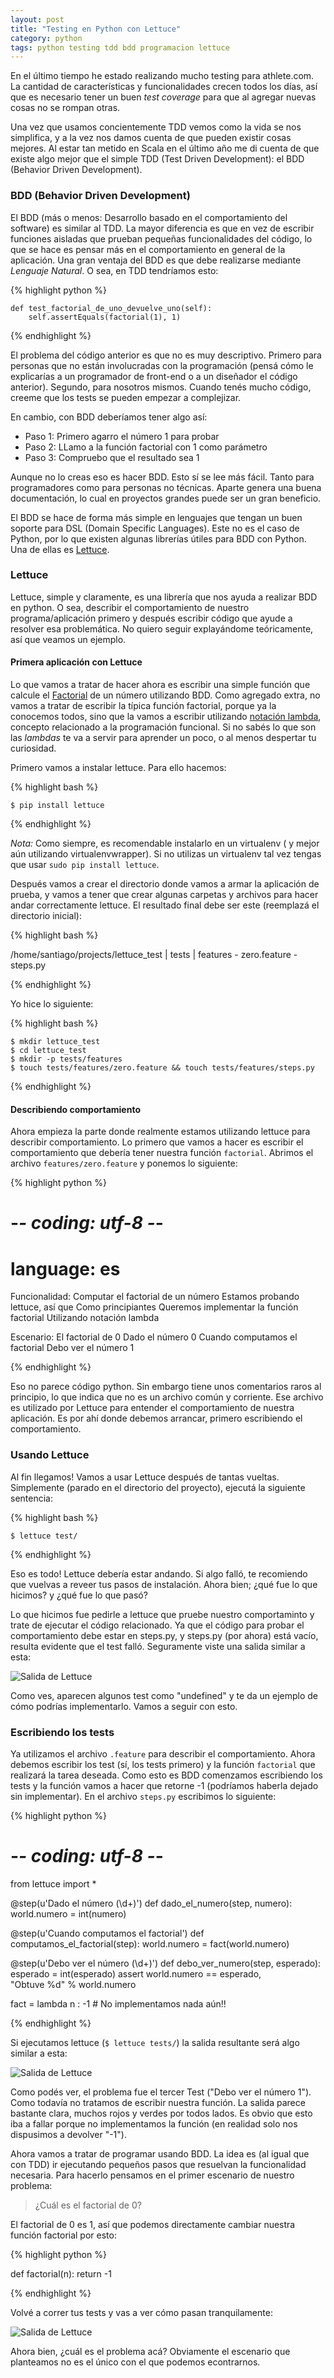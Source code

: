 ```yaml
---
layout: post
title: "Testing en Python con Lettuce"
category: python
tags: python testing tdd bdd programacion lettuce
---
```


En el último tiempo he estado realizando mucho testing para athlete.com. La cantidad de características y funcionalidades crecen todos los días, así que es necesario tener un buen *test coverage* para que al agregar nuevas cosas no se rompan otras.

Una vez que usamos concientemente TDD vemos como la vida se nos simplifica, y a la vez nos damos cuenta de que pueden existir cosas mejores. Al estar tan metido en Scala en el último año me di cuenta de que existe algo mejor que el simple TDD (Test Driven Development): el BDD (Behavior Driven Development).

### BDD (Behavior Driven Development)

El BDD (más o menos: Desarrollo basado en el comportamiento del software) es similar al TDD. La mayor diferencia es que en vez de escribir funciones aisladas que prueban pequeñas funcionalidades del código, lo que se hace es pensar más en el comportamiento en general de la aplicación. Una gran ventaja del BDD es que debe realizarse mediante *Lenguaje Natural*. O sea, en TDD tendríamos esto:

{% highlight python %}

    def test_factorial_de_uno_devuelve_uno(self):
        self.assertEquals(factorial(1), 1)

{% endhighlight %}

El problema del código anterior es que no es muy descriptivo. Primero para personas que no están involucradas con la programación (pensá cómo le explicarías a un programador de front-end o a un diseñador el código anterior). Segundo, para nosotros mismos. Cuando tenés mucho código, creeme que los tests se pueden empezar a complejizar.

En cambio, con BDD deberíamos tener algo así:

* Paso 1: Primero agarro el número 1 para probar
* Paso 2: LLamo a la función factorial con 1 como parámetro
* Paso 3: Compruebo que el resultado sea 1

Aunque no lo creas eso es hacer BDD. Esto sí se lee más fácil. Tanto para programadores como para personas no técnicas. Aparte genera una buena documentación, lo cual en proyectos grandes puede ser un gran beneficio.

El BDD se hace de forma más simple en lenguajes que tengan un buen soporte para DSL (Domain Specific Languages). Este no es el caso de Python, por lo que existen algunas librerías útiles para BDD con Python. Una de ellas es [Lettuce](http://packages.python.org/lettuce/index.html).

### Lettuce

Lettuce, simple y claramente, es una librería que nos ayuda a realizar BDD en python. O sea, describir el comportamiento de nuestro programa/aplicación primero y después escribir código que ayude a resolver esa problemática. No quiero seguir explayándome teóricamente, así que veamos un ejemplo.

#### Primera aplicación con Lettuce

Lo que vamos a tratar de hacer ahora es escribir una simple función que calcule el [Factorial](http://es.wikipedia.org/wiki/Factorial) de un número utilizando BDD. Como agregado extra, no vamos a tratar de escribir la típica función factorial, porque ya la conocemos todos, sino que la vamos a escribir utilizando [notación lambda](http://docs.python.org.ar/tutorial/controlflow.html#formas-con-lambda), concepto relacionado a la programación funcional. Si no sabés lo que son las *lambdas* te va a servir para aprender un poco, o al menos despertar tu curiosidad.

Primero vamos a instalar lettuce. Para ello hacemos:

{% highlight bash %}

    $ pip install lettuce

{% endhighlight %}

_Nota:_ Como siempre, es recomendable instalarlo en un virtualenv ( y mejor aún utilizando virtualenvwrapper). Si no utilizas un virtualenv tal vez tengas que usar `sudo pip install lettuce`.

Después vamos a crear el directorio donde vamos a armar la aplicación de prueba, y vamos a tener que crear algunas carpetas y archivos para hacer andar correctamente lettuce. El resultado final debe ser este (reemplazá el directorio inicial):

{% highlight bash %}

/home/santiago/projects/lettuce_test
     | tests
           | features
                - zero.feature
                - steps.py

{% endhighlight %}

Yo hice lo siguiente:

{% highlight bash %}

    $ mkdir lettuce_test
    $ cd lettuce_test
    $ mkdir -p tests/features
    $ touch tests/features/zero.feature && touch tests/features/steps.py

{% endhighlight %}

#### Describiendo comportamiento

Ahora empieza la parte donde realmente estamos utilizando lettuce para describir comportamiento. Lo primero que vamos a hacer es escribir el comportamiento que debería tener nuestra función `factorial`. Abrimos el archivo `features/zero.feature` y ponemos lo siguiente:

{% highlight python %}
# -*- coding: utf-8 -*-
# language: es

Funcionalidad: Computar el factorial de un número
  Estamos probando lettuce, así que
  Como principiantes
  Queremos implementar la función factorial
  Utilizando notación lambda

  Escenario: El factorial de 0
    Dado el número 0
    Cuando computamos el factorial
    Debo ver el número 1

{% endhighlight %}

Eso no parece código python. Sin embargo tiene unos comentarios raros al principio, lo que indica que no es un archivo común y corriente. Ese archivo es utilizado por Lettuce para entender el comportamiento de nuestra aplicación. Es por ahí donde debemos arrancar, primero escribiendo el comportamiento.

### Usando Lettuce

Al fin llegamos! Vamos a usar Lettuce después de tantas vueltas. Simplemente (parado en el directorio del proyecto), ejecutá la siguiente sentencia:

{% highlight bash %}

    $ lettuce test/

{% endhighlight %}

Eso es todo! Lettuce debería estar andando. Si algo falló, te recomiendo que vuelvas a reveer tus pasos de instalación. Ahora bien; ¿qué fue lo que hicimos? y ¿qué fue lo que pasó?

Lo que hicimos fue pedirle a lettuce que pruebe nuestro comportaminto y trate de ejecutar el código relacionado. Ya que el código para probar el comportamiento debe estar en steps.py, y steps.py (por ahora) está vacío, resulta evidente que el test falló. Seguramente viste una salida similar a esta:

![Salida de Lettuce](/img/posts/2012-05-01-testing-python-lettuce/lettuce-out-1.png)

Como ves, aparecen algunos test como "undefined" y te da un ejemplo de cómo podrías implementarlo. Vamos a seguir con esto.

### Escribiendo los tests

Ya utilizamos el archivo `.feature` para describir el comportamiento. Ahora debemos escribir los test (sí, los tests primero) y la función `factorial` que realizará la tarea deseada. Como esto es BDD comenzamos escribiendo los tests y la función vamos a hacer que retorne -1 (podríamos haberla dejado sin implementar). En el archivo `steps.py` escribimos lo siguiente:

{% highlight python %}

# -*- coding: utf-8 -*-

from lettuce import *

@step(u'Dado el número (\d+)')
def dado_el_numero(step, numero):
    world.numero = int(numero)

@step(u'Cuando computamos el factorial')
def computamos_el_factorial(step):
    world.numero = fact(world.numero)

@step(u'Debo ver el número (\d+)')
def debo_ver_numero(step, esperado):
    esperado = int(esperado)
    assert world.numero == esperado, \
        "Obtuve %d" % world.numero

fact = lambda n : -1 # No implementamos nada aún!!

{% endhighlight %}

Si ejecutamos lettuce (`$ lettuce tests/`) la salida resultante será algo similar a esta:

![Salida de Lettuce](/img/posts/2012-05-01-testing-python-lettuce/lettuce-out-2.png)

Como podés ver, el problema fue el tercer Test ("Debo ver el número 1"). Como todavía no tratamos de escribir nuestra función. La salida parece bastante clara, muchos rojos y verdes por todos lados. Es obvio que esto iba a fallar porque no implementamos la función (en realidad solo nos dispusimos a devolver "-1").

Ahora vamos a tratar de programar usando BDD. La idea es (al igual que con TDD) ir ejecutando pequeños pasos que resuelvan la funcionalidad necesaria. Para hacerlo pensamos en el primer escenario de nuestro problema:

> ¿Cuál es el factorial de 0?

El factorial de 0 es 1, así que podemos directamente cambiar nuestra función factorial por esto:

{% highlight python %}

def factorial(n):
	return -1

{% endhighlight %}

Volvé a correr tus tests y vas a ver cómo pasan tranquilamente:

![Salida de Lettuce](/img/posts/2012-05-01-testing-python-lettuce/lettuce-out-3.png)

Ahora bien, ¿cuál es el problema acá? Obviamente el escenario que planteamos no es el único con el que podemos econtrarnos.
